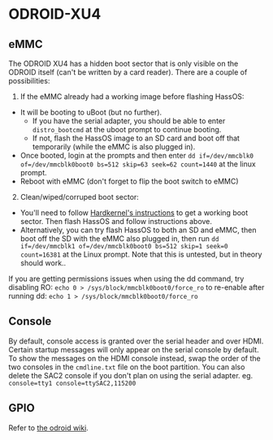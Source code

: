 # ODROID-XU4

## eMMC

The ODROID XU4 has a hidden boot sector that is only visible on the ODROID itself (can't be written by a card reader). There are a couple of possibilities:

1. If the eMMC already had a working image before flashing HassOS:
  - It will be booting to uBoot (but no further).
    - If you have the serial adapter, you should be able to enter `distro_bootcmd` at the uboot prompt to continue booting.
    - If not, flash the HassOS image to an SD card and boot off that temporarily (while the eMMC is also plugged in).
  - Once booted, login at the prompts and then enter `dd if=/dev/mmcblk0 of=/dev/mmcblk0boot0 bs=512 skip=63 seek=62 count=1440` at the linux prompt.
  - Reboot with eMMC (don't forget to flip the boot switch to eMMC)
  
2. Clean/wiped/corruped boot sector:
  - You'll need to follow [Hardkernel's instructions](https://forum.odroid.com/viewtopic.php?f=53&t=6173) to get a working boot sector. Then flash HassOS and follow instructions above.
  - Alternatively, you can try flash HassOS to both an SD and eMMC, then boot off the SD with the eMMC also plugged in, then run `dd if=/dev/mmcblk1 of=/dev/mmcblk0boot0 bs=512 skip=1 seek=0 count=16381` at the Linux prompt. Note that this is untested, but in theory should work..

If you are getting permissions issues when using the dd command, try disabling RO:
`echo 0 > /sys/block/mmcblk0boot0/force_ro`
to re-enable after running dd:
`echo 1 > /sys/block/mmcblk0boot0/force_ro`

## Console

By default, console access is granted over the serial header and over HDMI. Certain startup messages will only appear on the serial console by default. To show the messages on the HDMI console instead, swap the order of the two consoles in the `cmdline.txt` file on the boot partition. You can also delete the SAC2 console if you don't plan on using the serial adapter.
eg. `console=tty1 console=ttySAC2,115200`

## GPIO

Refer to [the odroid wiki](https://wiki.odroid.com/odroid-xu4/hardware/expansion_connectors).
